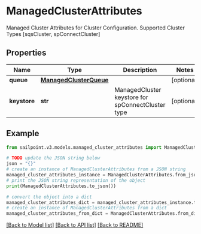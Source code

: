 # ManagedClusterAttributes

Managed Cluster Attributes for Cluster Configuration. Supported Cluster Types [sqsCluster, spConnectCluster]

## Properties

Name | Type | Description | Notes
------------ | ------------- | ------------- | -------------
**queue** | [**ManagedClusterQueue**](ManagedClusterQueue.md) |  | [optional] 
**keystore** | **str** | ManagedCluster keystore for spConnectCluster type | [optional] 

## Example

```python
from sailpoint.v3.models.managed_cluster_attributes import ManagedClusterAttributes

# TODO update the JSON string below
json = "{}"
# create an instance of ManagedClusterAttributes from a JSON string
managed_cluster_attributes_instance = ManagedClusterAttributes.from_json(json)
# print the JSON string representation of the object
print(ManagedClusterAttributes.to_json())

# convert the object into a dict
managed_cluster_attributes_dict = managed_cluster_attributes_instance.to_dict()
# create an instance of ManagedClusterAttributes from a dict
managed_cluster_attributes_from_dict = ManagedClusterAttributes.from_dict(managed_cluster_attributes_dict)
```
[[Back to Model list]](../README.md#documentation-for-models) [[Back to API list]](../README.md#documentation-for-api-endpoints) [[Back to README]](../README.md)


